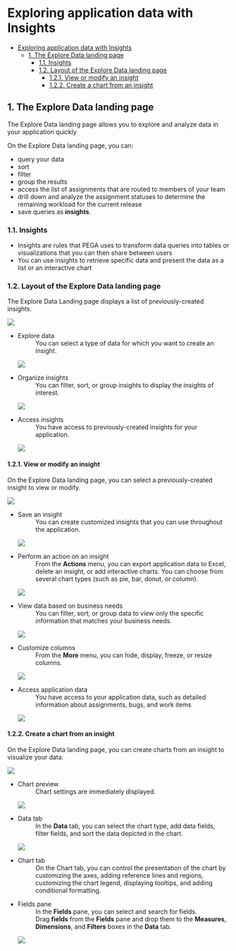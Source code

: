 # Exploring application data with Insights

- [Exploring application data with Insights](#exploring-application-data-with-insights)
    - [1. The Explore Data landing page](#1-the-explore-data-landing-page)
        - [1.1. Insights](#11-insights)
        - [1.2. Layout of the Explore Data landing page](#12-layout-of-the-explore-data-landing-page)
            - [1.2.1. View or modify an insight](#121-view-or-modify-an-insight)
            - [1.2.2. Create a chart from an insight](#122-create-a-chart-from-an-insight)

## 1. The Explore Data landing page

The Explore Data landing page allows you to explore and analyze data in your application quickly

On the Explore Data landing page, you can:

- query your data
- sort
- filter
- group the results
- access the list of assignments that are routed to members of your team
- drill down and analyze the assignment statuses to determine the remaining workload for the current release
- save queries as **insights**.

### 1.1. Insights

- Insights are rules that PEGA uses to transform data queries into tables or visualizations that you can then share between users
- You can use insights to retrieve specific data and present the data as a list or an interactive chart

### 1.2. Layout of the Explore Data landing page

The Explore Data Landing page displays a list of previously-created insights.

![](../resources/insights.webp)

- <dl><dt>Explore data</dt>
    <dd>You can select a type of data for which you want to create an insight.</dd></dl>

    ![](../resources/insights-explore-data.png)

- <dl><dt>Organize insights</dt>
    <dd>You can filter, sort, or group insights to display the insights of interest.</dd></dl>

    ![](../resources/insights-organize-data.png)

- <dl><dt>Access insights</dt>
    <dd>You have access to previously-created insights for your application.</dd></dl>

    ![](../resources/insights-access-insights.png)

#### 1.2.1. View or modify an insight

On the Explore Data landing page, you can select a previously-created insight to view or modify.

![](../resources/insights-modify.png)

- <dl><dt>Save an insight</dt>
    <dd>You can create customized insights that you can use throughout the application.</dd></dl>

    ![](../resources/modify-insights-save.png)

- <dl><dt>Perform an action on an insight</dt>
    <dd>From the <strong>Actions</strong> menu, you can export application data to Excel, delete an insight, or add interactive charts. You can choose from several chart types (such as pie, bar, donut, or column).</dd></dl>

    ![](../resources/modify-insights-action.png)

- <dl><dt>View data based on business needs</dt>
    <dd>You can filter, sort, or group data to view only the specific information that matches your business needs.</dd></dl>

    ![](../resources/modify-insights-organize.png)

- <dl><dt>Customize columns</dt>
    <dd>From the <strong>More</strong> menu, you can hide, display, freeze, or resize columns.</dd></dl>

    ![](../resources/modify-insights-more.png)

- <dl><dt>Access application data</dt>
    <dd>You have access to your application data, such as detailed information about assignments, bugs, and work items</dd></dl>

    ![](../resources/modify-insights-data.png)

#### 1.2.2. Create a chart from an insight

On the Explore Data landing page, you can create charts from an insight to visualize your data.

![](../resources/insights-create-chart.png)

- <dl><dt>Chart preview</dt>
    <dd>Chart settings are immediately displayed.</dd></dl>

    ![](../resources/insights-chart-preview.png)

- <dl><dt>Data tab</dt>
    <dd>In the <strong>Data</strong> tab, you can select the chart type, add data fields, filter fields, and sort the data depicted in the chart.</dd></dl>

    ![](../resources/insights-chart-data.png)

- <dl><dt>Chart tab</dt>
    <dd>On the <storng>Chart</strong> tab, you can control the presentation of the chart by customizing the axes, adding reference lines and regions, customizing the chart legend, displaying tooltips, and adding conditional formatting.</dd></dl>

    <!-- TODO: Chart tab ss -->

- <dl><dt>Fields pane</dt>
    <dd>In the <strong>Fields</strong> pane, you can select and search for fields.</dd>
    <dd>Drag <strong>fields</strong> from the <strong>Fields</strong> pane and drop them to the <strong>Measures</strong>, <strong>Dimensions</strong>, and <strong>Filters</strong> boxes in the <strong>Data</strong> tab.</dd></dl>

    ![](../resources/insights-chart-field.png)
